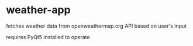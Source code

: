 # weather-app
fetches weather data from openweathermap.org API based on user's input

requires PyQt5 installed to operate
